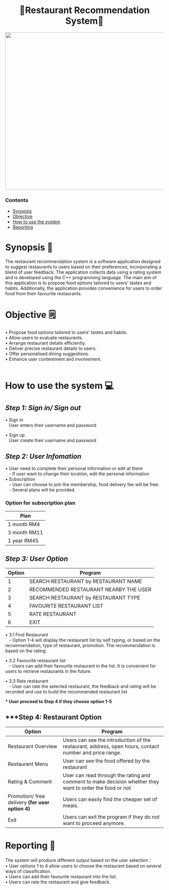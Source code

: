<h1 align="center"> 🍝Restaurant Recommendation System🍝 </h1>
<image src = "Image/DINING.png" width="2000" height="500">

### Contents
- [Synopsis](https://github.com/jjn7702/SECJ1023-PT2/blob/main/Submission/sec08_23242/Potential_Insurance/Proposal/readme.md#synopsis-)
- [Objective](https://github.com/jjn7702/SECJ1023-PT2/blob/main/Submission/sec08_23242/Potential_Insurance/Proposal/readme.md#objective-%EF%B8%8F)
- [How to use the system](https://github.com/jjn7702/SECJ1023-PT2/tree/main/Submission/sec08_23242/Potential_Insurance/Proposal/readme.md#how-to-use-the-system-)
- [Reporting](https://github.com/jjn7702/SECJ1023-PT2/tree/main/Submission/sec08_23242/Potential_Insurance/Proposal/readme.md#reporting-)

# Synopsis 📖
The restaurant recommendation system is a software application designed to suggest restaurants to users based on their preferences, incorporating a blend of user feedback. The application collects data using a rating system and is developed using the C++ programming language.
The main aim of this application is to propose food options tailored to users' tastes and habits. Additionally, the application provides convenience for users to order food from their favourite restaurants.
<br>

# Objective 🗒️
• Propose food options tailored to users' tastes and habits. <br>
• Allow users to evaluate restaurants. <br>
• Arrange restaurant details efficiently. <br>
• Deliver precise restaurant details to users. <br>
• Offer personalised dining suggestions. <br>
• Enhance user contentment and involvement. <br> <br>

# How to use the system 💻

## ***Step 1: Sign in/ Sign out***
• Sign in <br>
  &nbsp;&nbsp; User enters their username and password

• Sign up <br>
  &nbsp;&nbsp; User create their username and password

## ***Step 2: User Infomation***
• User need to complete their personal information or edit at there <br>
  &nbsp;&nbsp; - If user want to change their location, edit the personal information  <br>
• Subscription  <br>
  &nbsp;&nbsp; - User can choose to join the membership, food delivery fee will be free. <br>
  &nbsp;&nbsp; - Several plans will be provided.  <br>

### **Option for subscription plan**
|Plan|
|---|
|1 month RM4|
|3 month RM11|
|1 year RM45|

## ***Step 3: User Option***
|Option|Program|
|---|---|
|1|SEARCH RESTAURANT by RESTAURANT NAME|
|2|RECOMMENDED RESTAURANT NEARBY THE USER|
|3|SEARCH RESTAURANT by RESTAURANT TYPE|
|4|FAVOURITE RESTAURANT LIST|
|5|RATE RESTAURANT|
|6|EXIT|

• 3.1 Find Restaurant <br>
  &nbsp;&nbsp; - Option 1-4 will display the restaurant list by self typing, or based on the recommendation, type of restaurant, promotion. The recommendation is based on the rating.  <br>

• 3.2 Favourite restaurant list  <br>
  &nbsp;&nbsp; - Users can add their favourite restaurant in the list. It is convenient for users to retrieve restaurants in the future.  <br>

• 3.3 Rate restaurant <br>
  &nbsp;&nbsp; - User can rate the selected restaurant, the feedback and rating will be recorded and use to build the recommended restaurant list  <br>

<b> * User proceed to Step 4 if they choose option 1-5 </b>

## ***Step 4: Restaurant Option
|Option|Program|
|---|---|
|Restaurant Overview|Users can see the introduction of the restaurant, address, open hours, contact number and price range.|
|Restaurant Menu|User can see the food offered by the restaurant|
|Rating & Comment|User can read through the rating and comment to make decision whether they want to order the food or not|
|Promotion/ free delivery <b> (for user option 4) </b> | Users can easily find the cheaper set of meals.|
|Exit| Users can exit the program if they do not want to proceed anymore.|


# Reporting 📙
The system will produce different output based on the user selection：<br>
• User options 1 to 4 allow users to choose the restaurant based on several ways of classification. <br>
• Users can add their favourite restaurant into the list. <br>
• Users can rate the restaurant and give feedback. <br>


